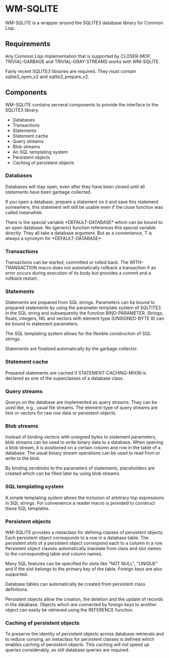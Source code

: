 # WM-SQLITE

WM-SQLITE is a wrapper around the SQLITE3 database library for Common
Lisp.

## Requirements

Any Common Lisp implementation that is supported by CLOSER-MOP,
TRIVIAL-GARBAGE and TRIVIAL-GRAY-STREAMS works with WM-SQLITE.

Fairly recent SQLITE3 libraries are required. They must contain
sqlite3_open_v2 and sqlite3_prepare_v2.

## Components

WM-SQLITE contains serveral components to provide the interface to the
SQLITE3 library.

 * Databases
 * Transactions
 * Statements
 * Statement cache
 * Query streams
 * Blob streams
 * An SQL templating system
 * Persistent objects
 * Caching of persistent objects
 
### Databases

Databases will stay open, even after they have been closed until all
statements have been garbage collected.

If you open a database, prepare a statement on it and save this
statement somewhere, this statement will still be usable even if the
close function was called meanwhile.

There is the special variable \*DEFAULT-DATABASE\* which can be bound
to an open database. No (generic) function references this special
variable directly. They all take a database argument. But as a
convenience, T is always a synonym for \*DEFAULT-DATABASE\*.

### Transactions

Transactions can be started, committed or rolled back. The
WITH-TRANSACTION macro does not automatically rollback a transaction
if an error occurs during execution of its body but provides a commit
and a rollback restart.

### Statements

Statements are prepared from SQL strings. Parameters can be bound to
prepared statements by using the parameter template system of SQLTITE3
in the SQL string and subsequently the function
BIND-PARAMETER. Strings, floats, integers, NIL and vectors with
element type (UNSIGNED-BYTE 8) can be bound to statement parameters.

The SQL templating system allows for the flexible construction of SQL
strings.

Statements are finalized automatically by the garbage collector.

### Statement cache

Prepared statements are cached if STATEMENT-CACHING-MIXIN is declared
as one of the superclasses of a database class.

### Query streams

Querys on the database are implemented as query streams. They can be
used like, e.g., usual file streams. The element-type of query streams
are lists or vectors for raw row data or persistent objects.

### Blob streams

Instead of binding vectors with unsigned bytes to statement
parameters, blob streams can be used to write binary data to a
database. When opening a blob stream, it is positioned on a certain
column and row in the table of a database. The usual binary stream
operations can be used to read from or write to the blob.

By binding zeroblobs to the parameters of statements, placeholders are
created which can be filled later by using blob streams.

### SQL templating system

A simple templating system allows the inclusion of arbitrary lisp
expressions in SQL strings. For convenience a reader macro is provided
to construct these SQL templates.

### Persistent objects

WM-SQLITE provides a metaclass for defining classes of persistent
objects. Each persistent object corresponds to a row in a database
table. The persistent slots of a persistent object correspond each to
a column in a row. Persistent object classes automatically translate
from class and slot names to the corresponding table and column names.

Many SQL features can be specified for slots like "NOT NULL", "UNIQUE"
and if the slot belongs to the primary key of the table. Foreign keys
are also supported.

Database tables can automatically be created from persistent class
definitions.

Persistent objects allow the creation, the deletion and the update of
records in the database. Objects which are connected by foreign keys
to another object can easily be retrieved using the REFERENCE
function.

### Caching of persistent objects

To preserve the identity of persistent objects across database
retrievals and to reduce consing, an metaclass for persistent classes
is defined which enables caching of persistent objects. This caching
will not speed up queries considerably, as still database queries are
required.
